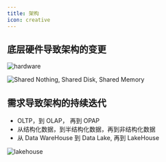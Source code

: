 ```yaml
---
title: 架构
icon: creative
---
```


## 底层硬件导致架构的变更

![hardware](/hardware.png)


![Shared Nothing, Shared Disk, Shared Memory](/shared.png)

## 需求导致架构的持续迭代

- OLTP，到 OLAP， 再到 OPAP
- 从结构化数据，到半结构化数据，再到非结构化数据
- 从 Data WareHouse  到 Data Lake, 再到 LakeHouse

![lakehouse](/lakehouse.png)
